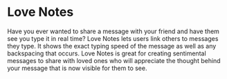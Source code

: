 # Love Notes

Have you ever wanted to share a message with your friend and have them see you type it in real time? Love Notes lets users link others to messages they type. It shows the exact typing speed of the message as well as any backspacing that occurs. Love Notes is great for creating sentimental messages to share with loved ones who will appreciate the thought behind your message that is now visible for them to see.
